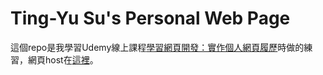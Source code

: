 # Ting-Yu Su's Personal Web Page

這個repo是我學習Udemy線上課程[學習網頁開發：實作個人網頁履歷](https://www.udemy.com/course/learn-front-end-by-building-cv/)時做的練習，網頁host在[這裡](https://tingyusu1786.github.io/)。
